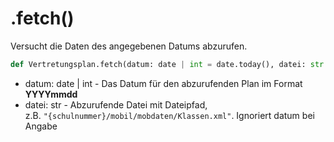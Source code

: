 # .fetch()

Versucht die Daten des angegebenen Datums abzurufen.

```python
def Vertretungsplan.fetch(datum: date | int = date.today(), datei: str = None)
```

* datum: date | int - Das Datum für den abzurufenden Plan im Format <b>YYYYmmdd</b>
* datei: str - Abzurufende Datei mit Dateipfad,<br>z.B. 
`"{schulnummer}/mobil/mobdaten/Klassen.xml"`. Ignoriert datum bei Angabe